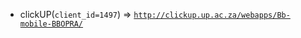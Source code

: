  - clickUP(`client_id=1497`) => [`http://clickup.up.ac.za/webapps/Bb-mobile-BBOPRA/`](http://clickup.up.ac.za/webapps/Bb-mobile-BBOPRA/)
